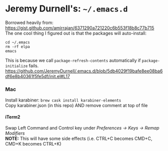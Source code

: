 # Jeremy Durnell's: `~/.emacs.d`

Borrowed heavily from: https://gist.github.com/amirrajan/6371290a721220c6b553f18b8c77b715
<br />
The one cool thing I figured out is that the packages will auto-install:
```
cd ~/.emacs
rm -rf elpa
emacs
```

This is because we call `package-refresh-contents` automatically if `package-initialize` fails.
<br />
https://github.com/JeremyDurnell/.emacs.d/blob/5db4029f19bafe8ee08ba6df6e8b40361f5fe5df/init.el#L17

### Mac
Install karabiner: `brew cask install karabiner-elements`
<br />
Copy karabiner.json (in this repo) AND remove comment at top of file

#### iTerm2
Swap Left Command and Control key under _Preferences -> Keys -> Remap Modifiers_
<br />
__NOTE:__ This will have some side effects (i.e. CTRL+C becomes CMD+C, CMD+K becomes CTRL+K)
